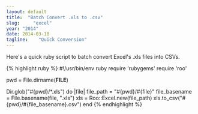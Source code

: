 ```yaml
---
layout: default
title:  "Batch Convert .xls to .csv"
slug:     "excel"
year: "2014"
date: 2014-03-18
tagline:    "Quick Conversion"
---
```

Here's a quick ruby script to batch convert Excel's .xls files into CSVs.

{% highlight ruby %}
#!/usr/bin/env ruby
require 'rubygems'
require 'roo'

pwd       = File.dirname(__FILE__)

Dir.glob("#{pwd}/*.xls") do |file|
  file_path = "#{pwd}/#{file}"
  file_basename = File.basename(file, ".xls")
  xls = Roo::Excel.new(file_path)
  xls.to_csv("#{pwd}/#{file_basename}.csv")
end
{% endhighlight %}

